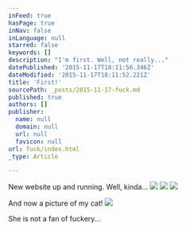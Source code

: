 ```yaml
---
inFeed: true
hasPage: true
inNav: false
inLanguage: null
starred: false
keywords: []
description: "I'm first. Well, not really..."
datePublished: '2015-11-17T18:11:56.346Z'
dateModified: '2015-11-17T18:11:52.221Z'
title: 'First!'
sourcePath: _posts/2015-11-17-fuck.md
published: true
authors: []
publisher:
  name: null
  domain: null
  url: null
  favicon: null
url: fuck/index.html
_type: Article

---
```

New website up and running. Well, kinda...
![](https://the-grid-user-content.s3-us-west-2.amazonaws.com/db3f833e-4564-4530-8fad-2776bc7e002b.jpg)
![](https://the-grid-user-content.s3-us-west-2.amazonaws.com/737737f1-6bbf-4cfa-84e8-10c9ef0d4ebc.jpg)
![](https://the-grid-user-content.s3-us-west-2.amazonaws.com/e619c249-ee15-4bfa-9726-ad297e3e1557.jpg)

And now a picture of my cat!
![](https://the-grid-user-content.s3-us-west-2.amazonaws.com/9d12c6c2-92f3-4d3a-b18b-21b9e3ca415d.JPG)

She is not a fan of fuckery...